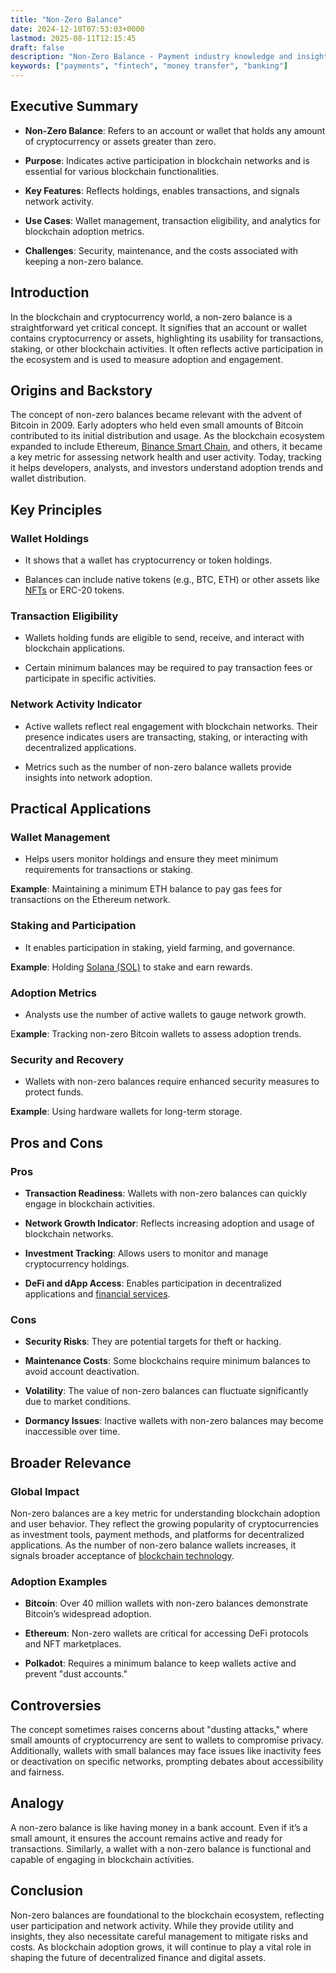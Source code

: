 ```yaml
---
title: "Non-Zero Balance"
date: 2024-12-10T07:53:03+0000
lastmod: 2025-08-11T12:15:45
draft: false
description: "Non-Zero Balance - Payment industry knowledge and insights"
keywords: ["payments", "fintech", "money transfer", "banking"]
---
```


## Executive Summary

- **Non-Zero Balance**: Refers to an account or wallet that holds any amount of cryptocurrency or assets greater than zero.

- **Purpose**: Indicates active participation in blockchain networks and is essential for various blockchain functionalities.

- **Key Features**: Reflects holdings, enables transactions, and signals network activity.

- **Use Cases**: Wallet management, transaction eligibility, and analytics for blockchain adoption metrics.

- **Challenges**: Security, maintenance, and the costs associated with keeping a non-zero balance.

## Introduction

In the blockchain and cryptocurrency world, a non-zero balance is a straightforward yet critical concept. It signifies that an account or wallet contains cryptocurrency or assets, highlighting its usability for transactions, staking, or other blockchain activities. It often reflects active participation in the ecosystem and is used to measure adoption and engagement.

## Origins and Backstory

The concept of non-zero balances became relevant with the advent of Bitcoin in 2009. Early adopters who held even small amounts of Bitcoin contributed to its initial distribution and usage. As the blockchain ecosystem expanded to include Ethereum, [Binance Smart Chain](https://faisalkhanllc.xyz/resources/payments-wiki/b/binance-smart-chain-bsc/), and others, it became a key metric for assessing network health and user activity. Today, tracking it helps developers, analysts, and investors understand adoption trends and wallet distribution.

## Key Principles

### Wallet Holdings

- It shows that a wallet has cryptocurrency or token holdings.

- Balances can include native tokens (e.g., BTC, ETH) or other assets like [NFTs](https://faisalkhanllc.xyz/resources/payments-wiki/n/nft-non-fungible-tokens/) or ERC-20 tokens.

### Transaction Eligibility

- Wallets holding funds are eligible to send, receive, and interact with blockchain applications.

- Certain minimum balances may be required to pay transaction fees or participate in specific activities.

### Network Activity Indicator

- Active wallets reflect real engagement with blockchain networks. Their presence indicates users are transacting, staking, or interacting with decentralized applications.

- Metrics such as the number of non-zero balance wallets provide insights into network adoption.

## Practical Applications

### Wallet Management

- Helps users monitor holdings and ensure they meet minimum requirements for transactions or staking.

**Example**: Maintaining a minimum ETH balance to pay gas fees for transactions on the Ethereum network.

### Staking and Participation

- It enables participation in staking, yield farming, and governance.

**Example**: Holding [Solana (SOL)](https://faisalkhanllc.xyz/resources/payments-wiki/s/solana-token-2022-program/) to stake and earn rewards.

### Adoption Metrics

- Analysts use the number of active wallets to gauge network growth.

E**xample**: Tracking non-zero Bitcoin wallets to assess adoption trends.

### Security and Recovery

- Wallets with non-zero balances require enhanced security measures to protect funds.

**Example**: Using hardware wallets for long-term storage.

## Pros and Cons

### Pros

- **Transaction Readiness**: Wallets with non-zero balances can quickly engage in blockchain activities.

- **Network Growth Indicator**: Reflects increasing adoption and usage of blockchain networks.

- **Investment Tracking**: Allows users to monitor and manage cryptocurrency holdings.

- **DeFi and dApp Access**: Enables participation in decentralized applications and [financial services](https://faisalkhanllc.xyz/resources/payments-wiki/f/financial-services/).

### Cons

- **Security Risks**: They are potential targets for theft or hacking.

- **Maintenance Costs**: Some blockchains require minimum balances to avoid account deactivation.

- **Volatility**: The value of non-zero balances can fluctuate significantly due to market conditions.

- **Dormancy Issues**: Inactive wallets with non-zero balances may become inaccessible over time.

## Broader Relevance

### Global Impact

Non-zero balances are a key metric for understanding blockchain adoption and user behavior. They reflect the growing popularity of cryptocurrencies as investment tools, payment methods, and platforms for decentralized applications. As the number of non-zero balance wallets increases, it signals broader acceptance of [blockchain technology](https://faisalkhanllc.xyz/resources/payments-wiki/b/blockchain/blockchain-technology/).

### Adoption Examples

- **Bitcoin**: Over 40 million wallets with non-zero balances demonstrate Bitcoin’s widespread adoption.

- **Ethereum**: Non-zero wallets are critical for accessing DeFi protocols and NFT marketplaces.

- **Polkadot**: Requires a minimum balance to keep wallets active and prevent "dust accounts."

## Controversies

The concept sometimes raises concerns about "dusting attacks," where small amounts of cryptocurrency are sent to wallets to compromise privacy. Additionally, wallets with small balances may face issues like inactivity fees or deactivation on specific networks, prompting debates about accessibility and fairness.

## Analogy

A non-zero balance is like having money in a bank account. Even if it’s a small amount, it ensures the account remains active and ready for transactions. Similarly, a wallet with a non-zero balance is functional and capable of engaging in blockchain activities.

## Conclusion

Non-zero balances are foundational to the blockchain ecosystem, reflecting user participation and network activity. While they provide utility and insights, they also necessitate careful management to mitigate risks and costs. As blockchain adoption grows, it will continue to play a vital role in shaping the future of decentralized finance and digital assets.